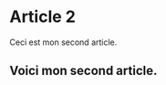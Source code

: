 <!--
date: 21/06/2021
titre : Article 2
-->
Article 2
========================

Ceci est mon second article.

Voici mon second article.
-------------------